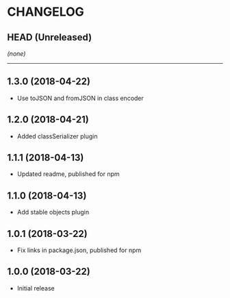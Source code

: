 CHANGELOG
=========

## HEAD (Unreleased)
_(none)_

--------------------

## 1.3.0 (2018-04-22)
* Use toJSON and fromJSON in class encoder

## 1.2.0 (2018-04-21)
* Added classSerializer plugin

## 1.1.1 (2018-04-13)
* Updated readme, published for npm

## 1.1.0 (2018-04-13)
* Add stable objects plugin

## 1.0.1 (2018-03-22)
* Fix links in package.json, published for npm

## 1.0.0 (2018-03-22)
* Initial release


